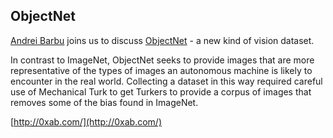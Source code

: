 ## ObjectNet

[Andrei Barbu](https://twitter.com/_abarbu_) joins us to discuss [ObjectNet](https://objectnet.dev/) - a new kind of vision dataset.

In contrast to ImageNet, ObjectNet seeks to provide images that are more representative of the types of images an autonomous machine is likely to encounter in the real world.  Collecting a dataset in this way required careful use of Mechanical Turk to get Turkers to provide a corpus of images that removes some of the bias found in ImageNet.

[http://0xab.com/](http://0xab.com/)
